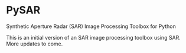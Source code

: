 # PySAR
Synthetic Aperture Radar (SAR) Image Processing Toolbox for Python

This is an initial version of an SAR image processing toolbox using SAR.  More updates to come.
